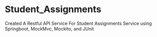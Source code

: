 # Student_Assignments
Created A Restful API Service For Student Assignments Service using Springboot, MockMvc, Mockito, and JUnit
